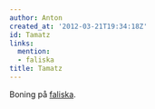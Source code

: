 ```yaml
---
author: Anton
created_at: '2012-03-21T19:34:18Z'
id: Tamatz
links:
  mention:
  - faliska
title: Tamatz
---
```


Boning på [faliska].

  [faliska]: faliska
